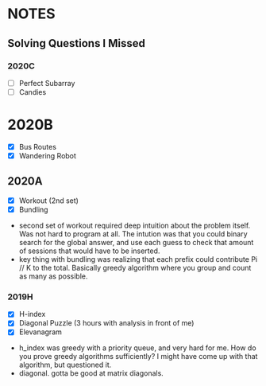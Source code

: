 # NOTES

## Solving Questions I Missed

### 2020C
- [ ] Perfect Subarray
- [ ] Candies

# 2020B
- [x] Bus Routes
- [x] Wandering Robot

## 2020A
- [x] Workout (2nd set)
- [x] Bundling

* second set of workout required deep intuition about the problem itself.  Was not hard to program at all.  The intution was that you could binary search for the global answer, and use each guess to check that amount of sessions that would have to be inserted.
* key thing with bundling was realizing that each prefix could contribute
Pi // K to the total.  Basically greedy algorithm where you group and count
as many as possible.

### 2019H
- [x] H-index
- [x] Diagonal Puzzle (3 hours with analysis in front of me)
- [x] Elevanagram

* h_index was greedy with a priority queue, and very hard for me.  How do you prove 
greedy algorithms sufficiently?  I might have come up with that algorithm, but 
questioned it.
* diagonal.  gotta be good at matrix diagonals.

